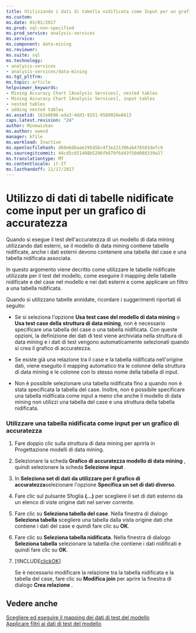 ```yaml
---
title: Utilizzando i dati di tabella nidificata come Input per un grafico di accuratezza | Documenti Microsoft
ms.custom: 
ms.date: 03/01/2017
ms.prod: sql-non-specified
ms.prod_service: analysis-services
ms.service: 
ms.component: data-mining
ms.reviewer: 
ms.suite: sql
ms.technology:
- analysis-services
- analysis-services/data-mining
ms.tgt_pltfrm: 
ms.topic: article
helpviewer_keywords:
- Mining Accuracy Chart [Analysis Services], nested tables
- Mining Accuracy Chart [Analysis Services], input tables
- nested tables
- adding nested tables
ms.assetid: 162e0686-ada3-4dd3-9151-9589926e6613
caps.latest.revision: "24"
author: Minewiskan
ms.author: owend
manager: kfile
ms.workload: Inactive
ms.openlocfilehash: d60e6dbaae295d5bc4f3e221306ab478583defc9
ms.sourcegitcommit: 44cd5c651488b5296fb679f6d43f50d068339a27
ms.translationtype: MT
ms.contentlocale: it-IT
ms.lasthandoff: 11/17/2017
---
```

# <a name="using-nested-table-data-as-an-input-for-an-accuracy-chart"></a>Utilizzo di dati di tabelle nidificate come input per un grafico di accuratezza
  Quando si esegue il test dell'accuratezza di un modello di data mining utilizzando dati esterni, se il modello di data mining contiene tabelle nidificate, anche i dati esterni devono contenere una tabella del case e una tabella nidificata associata.  
  
 In questo argomento viene decritto come utilizzare le tabelle nidificate utilizzate per il test del modello, come eseguire il mapping delle tabelle nidificate e del case nel modello e nei dati esterni e come applicare un filtro a una tabella nidificata.  
  
 Quando si utilizzano tabelle annidate, ricordare i suggerimenti riportati di seguito:  
  
-   Se si seleziona l'opzione **Usa test case del modello di data mining** o **Usa test case della struttura di data mining**, non è necessario specificare una tabella del case o una tabella nidificata. Con queste opzioni, la definizione dei dati di test viene archiviata nella struttura di data mining e i dati di test vengono automaticamente selezionati quando si crea il grafico di accuratezza.  
  
-   Se esiste già una relazione tra il case e la tabella nidificata nell'origine dati, viene eseguito il mapping automatico tra le colonne della struttura di data mining e le colonne con lo stesso nome della tabella di input.  
  
-   Non è possibile selezionare una tabella nidificata fino a quando non è stata specificata la tabella del case. Inoltre, non è possibile specificare una tabella nidificata come input a meno che anche il modello di data mining non utilizzi una tabella del case e una struttura della tabella nidificata.  
  
### <a name="use-a-nested-table-as-input-to-an-accuracy-chart"></a>Utilizzare una tabella nidificata come input per un grafico di accuratezza  
  
1.  Fare doppio clic sulla struttura di data mining per aprirla in Progettazione modelli di data mining.  
  
2.  Selezionare la scheda **Grafico di accuratezza modello di data mining** , quindi selezionare la scheda **Selezione input** .  
  
3.  In **Seleziona set di dati da utilizzare per il grafico di accuratezza**selezionare l'opzione **Specifica un set di dati diverso**.  
  
4.  Fare clic sul pulsante Sfoglia **(…)** per scegliere il set di dati esterno da un elenco di viste origine dati nel server corrente.  
  
5.  Fare clic su **Seleziona tabella del case**. Nella finestra di dialogo **Seleziona tabella** scegliere una tabella dalla vista origine dati che contiene i dati del case e quindi fare clic su **OK**.  
  
6.  Fare clic su **Seleziona tabella nidificata**. Nella finestra di dialogo **Seleziona tabella** selezionare la tabella che contiene i dati nidificati e quindi fare clic su **OK**.  
  
7.  [!INCLUDE[clickOK](../../includes/clickok-md.md)]  
  
     Se è necessario modificare la relazione tra la tabella nidificata e la tabella del case, fare clic su **Modifica join** per aprire la finestra di dialogo **Crea relazione** .  
  
## <a name="see-also"></a>Vedere anche  
 [Scegliere ed eseguire il mapping dei dati di test del modello](../../analysis-services/data-mining/choose-and-map-model-testing-data.md)   
 [Applicare filtri ai dati di test del modello](../../analysis-services/data-mining/apply-filters-to-model-testing-data.md)  
  
  
